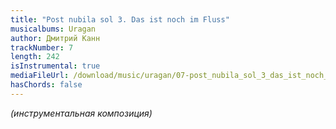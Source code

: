 ```yaml
---
title: "Post nubila sol 3. Das ist noch im Fluss"
musicalbums: Uragan
author: Дмитрий Канн
trackNumber: 7
length: 242
isInstrumental: true
mediaFileUrl: /download/music/uragan/07-post_nubila_sol_3_das_ist_noch_im_fluss.mp3
hasChords: false
---
```


*(инструментальная композиция)*

